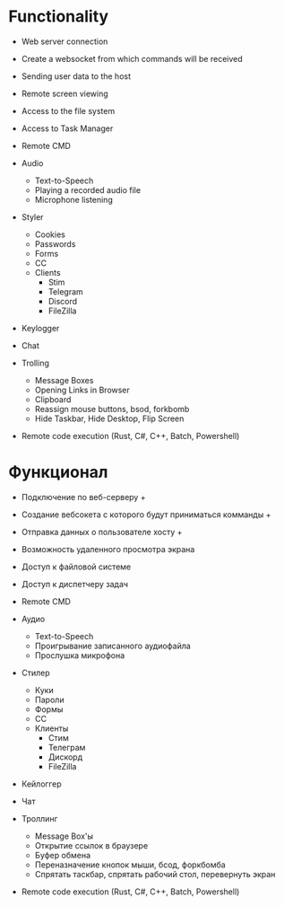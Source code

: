 # Functionality
+ Web server connection
+ Create a websocket from which commands will be received
+ Sending user data to the host
+ Remote screen viewing
+ Access to the file system
+ Access to Task Manager
+ Remote CMD

+ Audio
    + Text-to-Speech
    + Playing a recorded audio file
    + Microphone listening
+ Styler
    + Cookies
    + Passwords
    + Forms
    + CC
    + Clients
        + Stim
        + Telegram
        + Discord
        + FileZilla
+ Keylogger
+ Chat
+ Trolling
    + Message Boxes
    + Opening Links in Browser
    + Clipboard
    + Reassign mouse buttons, bsod, forkbomb
    + Hide Taskbar, Hide Desktop, Flip Screen
+ Remote code execution (Rust, C#, C++, Batch, Powershell)




# Функционал
+ Подключение по веб-серверу +
+ Создание вебсокета с которого будут приниматься комманды +
+ Отправка данных о пользователе хосту + 
+ Возможность удаленного просмотра экрана
+ Доступ к файловой системе
+ Доступ к диспетчеру задач
+ Remote CMD

+ Аудио
    + Text-to-Speech
    + Проигрывание записанного аудиофайла
    + Прослушка микрофона
+ Стилер
    + Куки
    + Пароли
    + Формы
    + CC
    + Клиенты
      + Стим
      + Телеграм
      + Дискорд
      + FileZilla
+ Кейлоггер
+ Чат
+ Троллинг
    + Message Box'ы 
    + Открытие ссылок в браузере
    + Буфер обмена
    + Переназначение кнопок мыши, бсод, форкбомба
    + Спрятать таскбар, спрятать рабочий стол, перевернуть экран
+ Remote code execution (Rust, C#, C++, Batch, Powershell)
